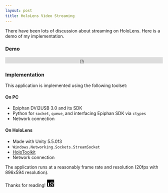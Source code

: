 ```yaml
---
layout: post
title: HoloLens Video Streaming
---
```


There have been lots of discussion about streaming on HoloLens. Here is a demo of my implementation.

### Demo

<iframe width="100%" height="20rem" src="https://www.youtube.com/embed/RJ2GBQWfjvg" frameborder="0" allowfullscreen></iframe>

### Implementation

This application is implemented using the following toolset:

#### On PC

* Epiphan DVI2USB 3.0 and its SDK
* Python for `socket`, `queue`, and interfacing Epiphan SDK via `ctypes`
* Network connection

#### On HoloLens

* Made with Unity 5.5.0f3
* `Windows.Networking.Sockets.StreamSocket`
* [HoloToolkit](https://github.com/Microsoft/HoloToolkit-Unity)
* Network connection


The application runs at a reasonably frame rate and resolution (20fps with 896x594 resolution).


Thanks for reading! <img class="inline" src="/public/LQ144x144.png" alt="LQ" style="width:1.5rem;height:1.5rem;" />

